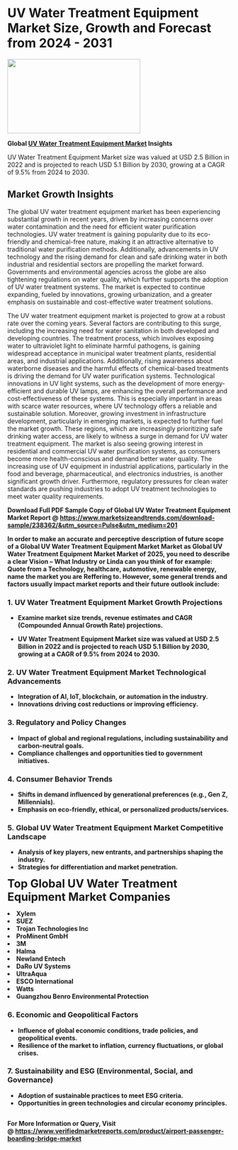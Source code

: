 <H1>UV Water Treatment Equipment Market Size, Growth and Forecast from 2024 - 2031</H1><img class="aligncenter size-medium wp-image-584254" src="https://thirdeyenews.in/wp-content/uploads/2024/09/Global-Market-Research-300x168.jpeg" alt="" width="300" height="168" /><p><strong>Global&nbsp;<a href="https://www.marketsizeandtrends.com/download-sample/238362/&amp;utm_source=Pulse&amp;utm_medium=201">UV Water Treatment Equipment Market</a> Insights</strong></p><p>UV Water Treatment Equipment Market size was valued at USD 2.5 Billion in 2022 and is projected to reach USD 5.1 Billion by 2030, growing at a CAGR of 9.5% from 2024 to 2030.</p><p><h2>Market Growth Insights</h2> The global UV water treatment equipment market has been experiencing substantial growth in recent years, driven by increasing concerns over water contamination and the need for efficient water purification technologies. UV water treatment is gaining popularity due to its eco-friendly and chemical-free nature, making it an attractive alternative to traditional water purification methods. Additionally, advancements in UV technology and the rising demand for clean and safe drinking water in both industrial and residential sectors are propelling the market forward. Governments and environmental agencies across the globe are also tightening regulations on water quality, which further supports the adoption of UV water treatment systems. The market is expected to continue expanding, fueled by innovations, growing urbanization, and a greater emphasis on sustainable and cost-effective water treatment solutions. <p><strong></strong></p> <p>The UV water treatment equipment market is projected to grow at a robust rate over the coming years. Several factors are contributing to this surge, including the increasing need for water sanitation in both developed and developing countries. The treatment process, which involves exposing water to ultraviolet light to eliminate harmful pathogens, is gaining widespread acceptance in municipal water treatment plants, residential areas, and industrial applications. Additionally, rising awareness about waterborne diseases and the harmful effects of chemical-based treatments is driving the demand for UV water purification systems. Technological innovations in UV light systems, such as the development of more energy-efficient and durable UV lamps, are enhancing the overall performance and cost-effectiveness of these systems. This is especially important in areas with scarce water resources, where UV technology offers a reliable and sustainable solution. Moreover, growing investment in infrastructure development, particularly in emerging markets, is expected to further fuel the market growth. These regions, which are increasingly prioritizing safe drinking water access, are likely to witness a surge in demand for UV water treatment equipment. The market is also seeing growing interest in residential and commercial UV water purification systems, as consumers become more health-conscious and demand better water quality. The increasing use of UV equipment in industrial applications, particularly in the food and beverage, pharmaceutical, and electronics industries, is another significant growth driver. Furthermore, regulatory pressures for clean water standards are pushing industries to adopt UV treatment technologies to meet water quality requirements. <p><strong></p><p><span class=""><strong>Download Full PDF Sample Copy of Global UV Water Treatment Equipment Market Report</strong> @ <a href="https://www.marketsizeandtrends.com/download-sample/238362/&amp;utm_source=Pulse&amp;utm_medium=201" target="_blank">https://www.marketsizeandtrends.com/download-sample/238362/&amp;utm_source=Pulse&amp;utm_medium=201</a></span></p><p>In order to make an accurate and perceptive description of future scope of a Global&nbsp;UV Water Treatment Equipment Market Market as Global&nbsp;UV Water Treatment Equipment Market Market of 2025, you need to describe a clear Vision &ndash; What Industry or Linda can you think of for example: Quote from a Technology, healthcare, automotive, renewable energy, name the market you are Reffering to. However, some general trends and factors usually impact market reports and their future outlook include:</p><h3>1.&nbsp;<strong>UV Water Treatment Equipment Market Growth Projections</strong></h3><ul><li>Examine market size trends, revenue estimates and CAGR (Compounded Annual Growth Rate) projections.</li><li><p>UV Water Treatment Equipment Market size was valued at USD 2.5 Billion in 2022 and is projected to reach USD 5.1 Billion by 2030, growing at a CAGR of 9.5% from 2024 to 2030.</p></li></ul><h3>2.&nbsp;<strong>UV Water Treatment Equipment Market Technological Advancements</strong></h3><ul><li>Integration of AI, IoT, blockchain, or automation in the industry.</li><li>Innovations driving cost reductions or improving efficiency.</li></ul><h3>3.&nbsp;<strong>Regulatory and Policy Changes</strong></h3><ul><li>Impact of global and regional regulations, including sustainability and carbon-neutral goals.</li><li>Compliance challenges and opportunities tied to government initiatives.</li></ul><h3>4.&nbsp;<strong>Consumer Behavior Trends</strong></h3><ul><li>Shifts in demand influenced by generational preferences (e.g., Gen Z, Millennials).</li><li>Emphasis on eco-friendly, ethical, or personalized products/services.</li></ul><h3>5.&nbsp;<strong>Global UV Water Treatment Equipment Market Competitive Landscape</strong></h3><ul><li>Analysis of key players, new entrants, and partnerships shaping the industry.</li><li>Strategies for differentiation and market penetration.</li></ul><p data-pm-slice="1 1 []"><span style="color: inherit; font-family: inherit; font-size: 25px;">Top Global UV Water Treatment Equipment Market Companies</span></p><div class="" data-test-id=""><p><li>Xylem</li><li> SUEZ</li><li> Trojan Technologies Inc</li><li> ProMinent GmbH</li><li> 3M</li><li> Halma</li><li> Newland Entech</li><li> DaRo UV Systems</li><li> UltraAqua</li><li> ESCO International</li><li> Watts</li><li> Guangzhou Benro Environmental Protection</li></p></div><h3>6.&nbsp;<strong>Economic and Geopolitical Factors</strong></h3><ul><li>Influence of global economic conditions, trade policies, and geopolitical events.</li><li>Resilience of the market to inflation, currency fluctuations, or global crises.</li></ul><h3>7.&nbsp;<strong>Sustainability and ESG (Environmental, Social, and Governance)</strong></h3><ul><li>Adoption of sustainable practices to meet ESG criteria.</li><li>Opportunities in green technologies and circular economy principles.</li></ul><h2><strong style="font-size: 14px;">For More Information or Query, Visit @&nbsp;</strong><a style="background-color: #ffffff; font-size: 14px;" href="https://www.marketsizeandtrends.com/report/uv-water-treatment-equipment-market/" target="_blank">https://www.verifiedmarketreports.com/product/airport-passenger-boarding-bridge-market</a></h2>
